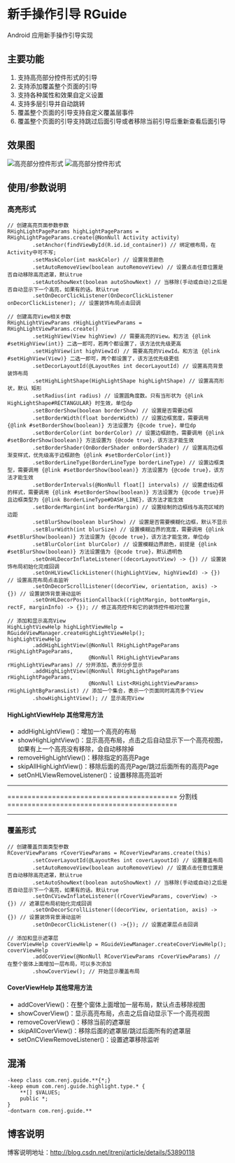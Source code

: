 # 新手操作引导 RGuide
Android 应用新手操作引导实现

## 主要功能

1. 支持高亮部分控件形式的引导
2. 支持添加覆盖整个页面的引导  
3. 支持各种属性和效果自定义设置
4. 支持多层引导并自动跳转
5. 覆盖整个页面的引导支持自定义覆盖层事件
6. 覆盖整个页面的引导支持跳过后面引导或者移除当前引导后重新查看后面引导

## 效果图
![高亮部分控件形式](https://raw.githubusercontent.com/itrenjunhua/RGuide/master/images/highlight.gif)        ![高亮部分控件形式](https://raw.githubusercontent.com/itrenjunhua/RGuide/master/images/coverview.gif)

## 使用/参数说明

### 高亮形式

	// 创建高亮页面参数参数
	RHighLightPageParams highLightPageParams = RHighLightPageParams.create(@NonNull Activity activity) 
            .setAnchor(findViewById(R.id.id_container)) // 绑定根布局，在Activity中可不写;
            .setMaskColor(int maskColor) // 设置背景颜色
			.setAutoRemoveView(boolean autoRemoveView) // 设置点击任意位置是否自动移除高亮遮罩，默认true
			.setAutoShowNext(boolean autoShowNext) // 当移除(手动或自动)之后是否自动显示下一个高亮，如果有的话。默认true
            .setOnDecorClickListener(OnDecorClickListener onDecorClickListener); // 设置装饰布局点击回调
			
	// 创建高亮View相关参数
    RHighLightViewParams rHighLightViewParams = RHighLightViewParams.create()
            .setHighView(View highView) // 需要高亮的View。和方法 {@link #setHighView(int)} 二选一即可，若两个都设置了，该方法优先级更高
            .setHighView(int highViewId) // 需要高亮的ViewId。和方法 {@link #setHighView(View)} 二选一即可，两个都设置了，该方法优先级更低
            .setDecorLayoutId(@LayoutRes int decorLayoutId) // 设置高亮背景装饰布局
            .setHighLightShape(HighLightShape highLightShape) // 设置高亮形状，默认 矩形
            .setRadius(int radius) // 设置圆角度数。只有当形状为 {@link HighLightShape#RECTANGULAR} 时生效，单位dp
            .setBorderShow(boolean borderShow) // 设置是否需要边框
            .setBorderWidth(float borderWidth) // 设置边框宽度，需要调用 {@link #setBorderShow(boolean)} 方法设置为 {@code true}，单位dp
            .setBorderColor(int borderColor) // 设置边框颜色，需要调用 {@link #setBorderShow(boolean)} 方法设置为 {@code true}，该方法才能生效
            .setBorderShader(OnBorderShader onBorderShader) // 设置高亮边框渐变样式，优先级高于边框颜色 {@link #setBorderColor(int)}
            .setBorderLineType(BorderLineType borderLineType) // 设置边框类型，需要调用 {@link #setBorderShow(boolean)} 方法设置为 {@code true}，该方法才能生效
            .setBorderIntervals(@NonNull float[] intervals) // 设置虚线边框的样式，需要调用 {@link #setBorderShow(boolean)} 方法设置为 {@code true}并且边框类型为 {@link BorderLineType#DASH_LINE}，该方法才能生效
			.setBorderMargin(int borderMargin) // 设置绘制的边框线与高亮区域的边距
            .setBlurShow(boolean blurShow) // 设置是否需要模糊化边框，默认不显示
            .setBlurWidth(int blurSize) // 设置模糊边界的宽度，需要调用 {@link #setBlurShow(boolean)} 方法设置为 {@code true}，该方法才能生效，单位dp
            .setBlurColor(int blurColor) // 设置模糊边界颜色，前提是 {@link #setBlurShow(boolean)} 方法设置值为 {@code true}，默认透明色
            .setOnHLDecorInflateListener((decorLayoutView) -> {}) // 设置装饰布局初始化完成回调
			.setOnHLViewClickListener((highLightView, highViewId) -> {}) // 设置高亮布局点击监听
			.setOnDecorScrollListener((decorView, orientation, axis) -> {}) // 设置装饰背景滑动监听
            .setOnHLDecorPositionCallback((rightMargin, bottomMargin, rectF, marginInfo) -> {}); // 修正高亮控件和它的装饰控件相对位置

	// 添加和显示高亮View
	HighLightViewHelp highLightViewHelp = RGuideViewManager.createHighLightViewHelp();
	highLightViewHelp
		    .addHighLightView(@NonNull RHighLightPageParams rHighLightPageParams,
		                      @NonNull RHighLightViewParams rHighLightViewParams) // 分开添加，表示分步显示
		    .addHighLightView(@NonNull RHighLightPageParams rHighLightPageParams,
		                      @NonNull List<RHighLightViewParams> rHighLightBgParamsList) // 添加一个集合，表示一个页面同时高亮多个View
		    .showHighLightView(); // 显示高亮View

#### HighLightViewHelp 其他常用方法

* addHighLightView()：增加一个高亮的布局
* showHighLightView()：显示高亮布局，点击之后自动显示下一个高亮视图，如果有上一个高亮没有移除，会自动移除掉
* removeHighLightView()：移除指定的高亮Page
* skipAllHighLightView()：移除后面的高亮Page/跳过后面所有的高亮Page
* setOnHLViewRemoveListener()：设置移除高亮监听


---

========================================== 分割线 ==========================================

---

### 覆盖形式

	// 创建覆盖页面类型参数
	RCoverViewParams rCoverViewParams = RCoverViewParams.create(this)
	        .setCoverLayoutId(@LayoutRes int coverLayoutId) // 设置覆盖布局
			.setAutoRemoveView(boolean autoRemoveView) // 设置点击任意位置是否自动移除高亮遮罩，默认true
			.setAutoShowNext(boolean autoShowNext) // 当移除(手动或自动)之后是否自动显示下一个高亮，如果有的话。默认true
	        .setOnCViewInflateListener((rCoverViewParams, coverView) -> {}) // 遮罩层布局初始化完成回调
			.setOnDecorScrollListener((decorView, orientation, axis) -> {}) // 设置装饰背景滑动监听
	        .setOnDecorClickListener(() ->{}); // 设置遮罩层点击回调

	// 添加和显示遮罩层
	CoverViewHelp coverViewHelp = RGuideViewManager.createCoverViewHelp();
	coverViewHelp
            .addCoverView(@NonNull RCoverViewParams rCoverViewParams) // 在整个窗体上面增加一层布局，可以多次添加
            .showCoverView(); // 开始显示覆盖布局


#### CoverViewHelp 其他常用方法

* addCoverView()：在整个窗体上面增加一层布局，默认点击移除视图
* showCoverView()：显示高亮布局，点击之后自动显示下一个高亮视图
* removeCoverView()：移除当前的遮罩层
* skipAllCoverView()：移除后面的遮罩层/跳过后面所有的遮罩层
* setOnCViewRemoveListener()：设置遮罩移除监听

## 混淆

    -keep class com.renj.guide.**{*;}
    -keep emum com.renj.guide.highlight.type.* {
        **[] $VALUES;
        public *;
    }
    -dontwarn com.renj.guide.**

## 博客说明
博客说明地址：<http://blog.csdn.net/itrenj/article/details/53890118>